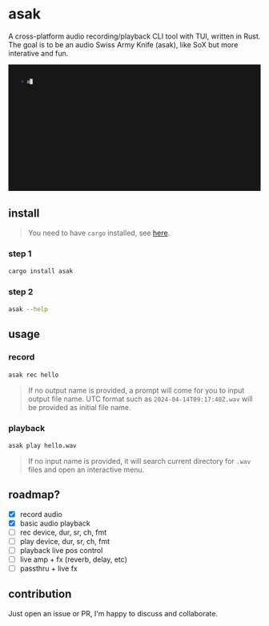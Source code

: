 # asak

A cross-platform audio recording/playback CLI tool with TUI, written in Rust. The goal is to be an audio Swiss Army Knife (asak), like SoX but more interative and fun.

![Asak](./asak.gif)

## install

> You need to have `cargo` installed, see [here](https://doc.rust-lang.org/cargo/getting-started/installation.html).

### step 1

```sh
cargo install asak
```

### step 2

```sh
asak --help
```

## usage

### record

```sh
asak rec hello
```

> If no output name is provided, a prompt will come for you to input output file name. UTC format such as `2024-04-14T09:17:40Z.wav` will be provided as initial file name.

### playback

```sh
asak play hello.wav
```

> If no input name is provided, it will search current directory for `.wav` files and open an interactive menu.

## roadmap?

- [x] record audio
- [x] basic audio playback
- [ ] rec device, dur, sr, ch, fmt
- [ ] play device, dur, sr, ch, fmt
- [ ] playback live pos control
- [ ] live amp + fx (reverb, delay, etc)
- [ ] passthru + live fx

## contribution

Just open an issue or PR, I'm happy to discuss and collaborate.
